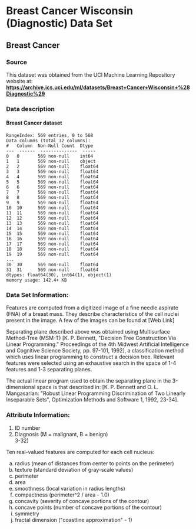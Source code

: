 # Breast Cancer Wisconsin (Diagnostic) Data Set
## Breast Cancer
### Source
This dataset was obtained from the UCI Machine Learning Repository website at: **https://archive.ics.uci.edu/ml/datasets/Breast+Cancer+Wisconsin+%28Diagnostic%29**

### Data description
#### Breast Cancer dataset
	RangeIndex: 569 entries, 0 to 568
	Data columns (total 32 columns):
	#   Column  Non-Null Count  Dtype  
	---  ------  --------------  -----  
	0   0       569 non-null    int64  
	1   1       569 non-null    object 
	2   2       569 non-null    float64
	3   3       569 non-null    float64
	4   4       569 non-null    float64
	5   5       569 non-null    float64
	6   6       569 non-null    float64
	7   7       569 non-null    float64
	8   8       569 non-null    float64
	9   9       569 non-null    float64
	10  10      569 non-null    float64
	11  11      569 non-null    float64
	12  12      569 non-null    float64
	13  13      569 non-null    float64
	14  14      569 non-null    float64
	15  15      569 non-null    float64
	16  16      569 non-null    float64
	17  17      569 non-null    float64
	18  18      569 non-null    float64
	19  19      569 non-null    float64
	...
	30  30      569 non-null    float64
	31  31      569 non-null    float64
	dtypes: float64(30), int64(1), object(1)
	memory usage: 142.4+ KB


### Data Set Information:

Features are computed from a digitized image of a fine needle aspirate (FNA) of a breast mass. They describe characteristics of the cell nuclei present in the image. A few of the images can be found at [Web Link]

Separating plane described above was obtained using Multisurface Method-Tree (MSM-T) [K. P. Bennett, "Decision Tree Construction Via Linear Programming." Proceedings of the 4th Midwest Artificial Intelligence and Cognitive Science Society, pp. 97-101, 1992], a classification method which uses linear programming to construct a decision tree. Relevant features were selected using an exhaustive search in the space of 1-4 features and 1-3 separating planes.

The actual linear program used to obtain the separating plane in the 3-dimensional space is that described in: [K. P. Bennett and O. L. Mangasarian: "Robust Linear Programming Discrimination of Two Linearly Inseparable Sets", Optimization Methods and Software 1, 1992, 23-34].


### Attribute Information:

1.  ID number
2. Diagnosis (M = malignant, B = benign)
<br>3-32)

Ten real-valued features are computed for each cell nucleus:
<ol type="a">
<li>radius (mean of distances from center to points on the perimeter)</li>
<li>texture (standard deviation of gray-scale values)</li>
<li>perimeter</li>
<li>area</li>
<li>smoothness (local variation in radius lengths)</li>
<li>compactness (perimeter^2 / area - 1.0)</li>
<li>concavity (severity of concave portions of the contour)</li>
<li>concave points (number of concave portions of the contour)</li>
<li>symmetry</li>
<li>fractal dimension ("coastline approximation" - 1)</li>
</ol>
